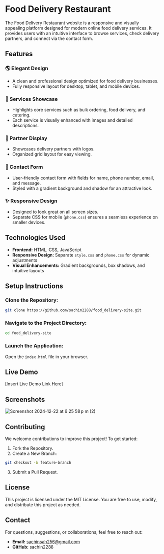 
# Food Delivery Restaurant

The Food Delivery Restaurant website is a responsive and visually appealing platform designed for modern online food delivery services. It provides users with an intuitive interface to browse services, check delivery partners, and connect via the contact form.

## Features

### 🌎 Elegant Design
- A clean and professional design optimized for food delivery businesses.
- Fully responsive layout for desktop, tablet, and mobile devices.

### 🍔 Services Showcase
- Highlights core services such as bulk ordering, food delivery, and catering.
- Each service is visually enhanced with images and detailed descriptions.

### 📢 Partner Display
- Showcases delivery partners with logos.
- Organized grid layout for easy viewing.

### 📧 Contact Form
- User-friendly contact form with fields for name, phone number, email, and message.
- Styled with a gradient background and shadow for an attractive look.

### ✨ Responsive Design
- Designed to look great on all screen sizes.
- Separate CSS for mobile (`phone.css`) ensures a seamless experience on smaller devices.

## Technologies Used

- **Frontend:** HTML, CSS, JavaScript
- **Responsive Design:** Separate `style.css` and `phone.css` for dynamic adjustments
- **Visual Enhancements:** Gradient backgrounds, box shadows, and intuitive layouts

## Setup Instructions

### Clone the Repository:

```bash
git clone https://github.com/sachin2288/food_delivery-site.git
```

### Navigate to the Project Directory:

```bash
cd food_delivery-site
```

### Launch the Application:

Open the `index.html` file in your browser.

## Live Demo

[Insert Live Demo Link Here]

## Screenshots
![Screenshot 2024-12-22 at 6 25 58 p m  (2)](https://github.com/user-attachments/assets/abb0c7a2-a7fd-48ff-8949-a3c24d87b320)



## Contributing

We welcome contributions to improve this project! To get started:

1. Fork the Repository.
2. Create a New Branch:

```bash
git checkout -b feature-branch
```

3. Submit a Pull Request.

## License

This project is licensed under the MIT License. You are free to use, modify, and distribute this project as needed.

## Contact

For questions, suggestions, or collaborations, feel free to reach out:

- **Email:** sachinsah256@gmail.com
- **GitHub:** sachin2288

